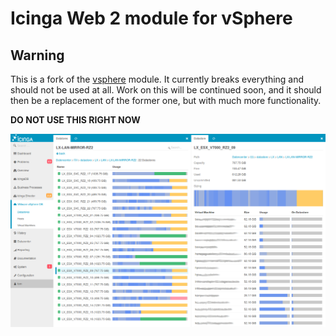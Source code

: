 Icinga Web 2 module for vSphere
===============================

Warning
-------

This is a fork of the [vsphere](https://github.com/Icinga/icingaweb2-module-vsphere)
module. It currently breaks everything and should not be used at all. Work on
this will be continued soon, and it should then be a replacement of the former
one, but with much more functionality.

**DO NOT USE THIS RIGHT NOW**

![VMware vSphere Datastores](doc/screenshot/00_preview/00_preview_vmware-vsphere-datastores.png)
